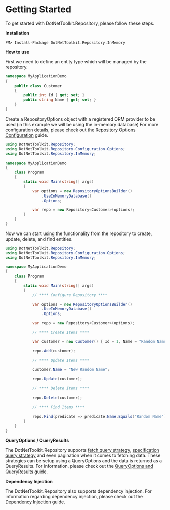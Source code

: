 # Getting Started

To get started with DotNetToolkit.Repository, please follow these steps.

**Installation**

```
PM> Install-Package DotNetToolkit.Repository.InMemory
```

**How to use**

First we need to define an entity type which will be managed by the repository.

```csharp
namespace MyApplicationDemo
{
	public class Customer
	{
		public int Id { get; set; }
		public string Name { get; set; }
	}
}
```

Create a RepositoryOptions object with a registered ORM provider to be used (in this example we will be using the in-memory database)
For more configuration details, please check out the [Repository Options Configuration](/docs/options-config.md) guide.

```csharp
using DotNetToolkit.Repository;
using DotNetToolkit.Repository.Configuration.Options;
using DotNetToolkit.Repository.InMemory;

namespace MyApplicationDemo
{
    class Program
    {
        static void Main(string[] args)
        {
            var options = new RepositoryOptionsBuilder()
                .UseInMemoryDatabase()
                .Options;

            var repo = new Repository<Customer>(options);
        }
    }
}
```

Now we can start using the functionality from the repository to create, update, delete, and find entities.

```csharp
using DotNetToolkit.Repository;
using DotNetToolkit.Repository.Configuration.Options;
using DotNetToolkit.Repository.InMemory;

namespace MyApplicationDemo
{
    class Program
    {
        static void Main(string[] args)
        {
            // **** Configure Repository ****
	    
            var options = new RepositoryOptionsBuilder()
                .UseInMemoryDatabase()
                .Options;

            var repo = new Repository<Customer>(options);
			
            // **** Create Items **** 

            var customer = new Customer() { Id = 1, Name = "Random Name" }
			
            repo.Add(customer);
			
            // **** Update Items **** 

            customer.Name = "New Random Name";
			
            repo.Update(customer);
			
            // **** Delete Items **** 
            
            repo.Delete(customer);
			
            // **** Find Items **** 
            
            repo.Find(predicate => predicate.Name.Equals("Random Name"));
        }
    }
}
```

**QueryOptions / QueryResults**

The DotNetToolkit.Repository supports [fetch query strategy](https://blog.willbeattie.com/2011/02/specification-pattern-entity-framework.html), [specification query strategy](https://en.wikipedia.org/wiki/Specification_pattern) and even pagination when it comes to fetching data. These strategies can be setup using a QueryOptions and the data is returned as a QueryResults. For information, please check out the [QueryOptions and QueryResults](/docs/queries.md) guide.

**Dependency Injection**

The DotNetToolkit.Repository also supports dependency injection. For information regarding dependency injection, please check out the [Dependency Injection](/docs/di.md) guide.
